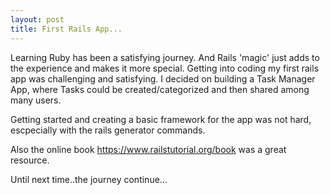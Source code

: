 ```yaml
---
layout: post
title: First Rails App...
---
```


Learning Ruby has been a satisfying journey. And  Rails 'magic' just adds to the experience and makes it more special.
Getting into coding my first rails app was challenging and satisfying. 
I decided on building a Task Manager App,  where Tasks could be created/categorized and then shared among many users. 

Getting started and creating a basic framework for the app  was not hard, escpecially with the rails generator commands.

Also the online book  https://www.railstutorial.org/book was a great resource.


Until next time..the journey continue...
